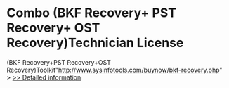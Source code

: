 # Combo (BKF Recovery+ PST Recovery+ OST Recovery)Technician License
(BKF Recovery+PST Recovery+OST Recovery)Toolkit"http://www.sysinfotools.com/buynow/bkf-recovery.php" >
[>> Detailed information](https://secure.shareit.com/shareit/product.html?productid=300743065&affiliateid=200057808)